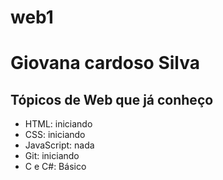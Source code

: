 # web1
# Giovana cardoso Silva

## Tópicos de Web que já conheço

- HTML: iniciando 
- CSS: iniciando 
- JavaScript: nada
- Git: iniciando 
- C e C#: Básico
